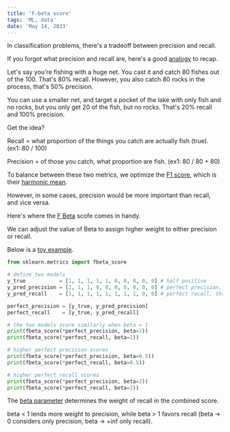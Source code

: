 ```yaml
---
title: 'F-beta score'
tags: 'ML, data'
date: 'May 14, 2023'
---
```


In classification problems, there's a tradeoff between precision and recall.

If you forgot what precision and recall are, here's a good [analogy](https://www.reddit.com/r/datascience/comments/qdai89/i_just_explained_recallprecision_to_a_nonds_and/) to recap.

Let's say you're fishing with a huge net. You cast it and catch 80 fishes out of the 100. That's 80% recall. However, you also catch 80 rocks in the process, that's 50% precision.

You can use a smaller net, and target a pocket of the lake with only fish and no rocks, but you only get 20 of the fish, but no rocks. That's 20% recall and 100% precision.

Get the idea?

Recall = what proportion of the things you catch are actually fish (true). (ex1: 80 / 100)

Precision = of those you catch, what proportion are fish. (ex1: 80 / 80 + 80)

To balance between these two metrics, we optimize the [F1 score](https://www.wikiwand.com/en/F-score), which is their [harmonic mean](https://www.wikiwand.com/en/Harmonic_mean).

However, in some cases, precision would be more important than recall, and vice versa.

Here's where the [F Beta](https://www.wikiwand.com/en/F-score#F%CE%B2_score) scofe comes in handy.

We can adjust the value of Beta to assign higher weight to either precision or recall.

Below is a [toy example](https://github.com/MenaWANG/ML_toy_examples/blob/main/modeling%20algorithm/metrics-fbeta.ipynb).

```py
from sklearn.metrics import fbeta_score

# define two models
y_true           = [1, 1, 1, 1, 1, 0, 0, 0, 0, 0] # half positive
y_pred_precision = [1, 1, 1, 0, 0, 0, 0, 0, 0, 0] # perfect precision, two false negatives
y_pred_recall    = [1, 1, 1, 1, 1, 1, 1, 1, 0, 0] # perfect recall, three false positives

perfect_precision = [y_true, y_pred_precision]
perfect_recall    = [y_true, y_pred_recall]

# the two models score similarly when beta = 1
print(fbeta_score(*perfect_precision, beta=1))
print(fbeta_score(*perfect_recall, beta=1))

# higher perfect precision scores
print(fbeta_score(*perfect_precision, beta=0.5))
print(fbeta_score(*perfect_recall, beta=0.5))

# higher perfect recall scores
print(fbeta_score(*perfect_precision, beta=2))
print(fbeta_score(*perfect_recall, beta=2))

```

The [beta parameter](https://scikit-learn.org/stable/modules/generated/sklearn.metrics.fbeta_score.html) determines the weight of recall in the combined score.

beta < 1 lends more weight to precision, while beta > 1 favors recall (beta -> 0 considers only precision, beta -> +inf only recall).
